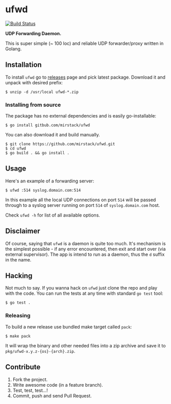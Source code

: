 # ufwd 

[![Build Status](https://travis-ci.org/mirstack/ufwd.png?branch=master)](https://travis-ci.org/mirstack/ufwd)

**UDP Forwarding Daemon.**

This is super simple (~ 100 loc) and reliable UDP forwarder/proxy written in Golang.

## Installation

To install `ufwd` go to [releases][releases] page and pick latest package. Download
it and unpack with desired prefix:

    $ unzip -d /usr/local ufwd-*.zip

[releases]: https://github.com/mirstack/ufwd/releases

### Installing from source

The package has no external dependencies and is easily go-installable:

    $ go install gitbub.com/mirstack/ufwd

You can also download it and build manually.

    $ git clone https://github.com/mirstack/ufwd.git
    $ cd ufwd
    $ go build . && go install .

## Usage

Here's an example of a forwarding server:

    $ ufwd :514 syslog.domain.com:514

In this example all the local UDP connections on port `514` will be passed through to
a syslog server running on port `514` of `syslog.domain.com` host.

Check `ufwd -h` for list of all available options.

## Disclaimer

Of course, saying that `ufwd` is a daemon is quite too much. It's mechanism is the simplest
possible - if any error encountered, then exit and start over (via external supervisor).
The app is intend to run as a daemon, thus the `d` suffix in the name.

## Hacking

Not much to say. If you wanna hack on `ufwd` just clone the repo and play with the
code. You can run the tests at any time with standard `go test` tool:

    $ go test .

### Releasing

To build a new release use bundled make target called `pack`:

    $ make pack

It will wrap the binary and other needed files into a zip archive and save
it to `pkg/ufwd-x.y.z-{os}-{arch}.zip`.

## Contribute

1. Fork the project.
2. Write awesome code (in a feature branch).
3. Test, test, test...!
4. Commit, push and send Pull Request.
